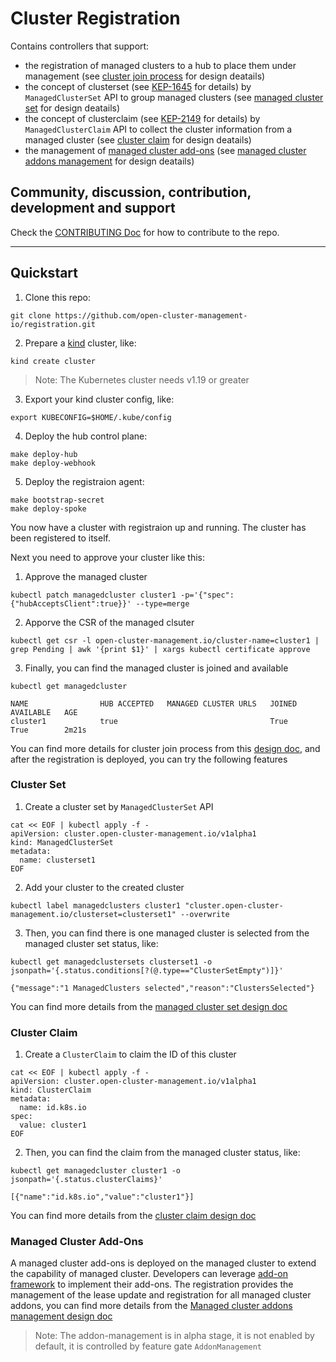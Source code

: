 # Cluster Registration

Contains controllers that support:

- the registration of managed clusters to a hub to place them under management
  (see [cluster join process](https://github.com/open-cluster-management-io/api/blob/main/docs/clusterjoinprocess.md) for design deatails)
- the concept of clusterset (see [KEP-1645](https://github.com/kubernetes/enhancements/tree/master/keps/sig-multicluster/1645-multi-cluster-services-api) for details)
  by `ManagedClusterSet` API to group managed clusters
  (see [managed cluster set](https://github.com/open-cluster-management-io/api/blob/main/docs/clusterset.md) for design deatails)
- the concept of clusterclaim (see [KEP-2149](https://github.com/kubernetes/enhancements/tree/master/keps/sig-multicluster/2149-clusterid) for details)
  by `ManagedClusterClaim` API to collect the cluster information from a managed cluster
  (see [cluster claim](https://github.com/open-cluster-management-io/api/blob/main/docs/clusterset.md) for design deatails)
- the management of [managed cluster add-ons](https://github.com/open-cluster-management-io/api/blob/main/addon/v1alpha1/types_managedclusteraddon.go)
  (see [managed cluster addons management](https://github.com/open-cluster-management-io/enhancements/tree/main/enhancements/sig-architecture/12-addon-manager) for design deatails)

## Community, discussion, contribution, development and support

Check the [CONTRIBUTING Doc](CONTRIBUTING.md) for how to contribute to the repo.

<!--

You can reach the maintainers of this project at:

- [#xxx on Slack](https://slack.com/signin?redir=%2Fmessages%2Fxxx)

-->

------

## Quickstart

1. Clone this repo:
  ```
  git clone https://github.com/open-cluster-management-io/registration.git
  ```

2. Prepare a [kind](https://kind.sigs.k8s.io/) cluster, like:
  ```
  kind create cluster
  ```

  > Note: The Kubernetes cluster needs v1.19 or greater

3. Export your kind cluster config, like:
  ```
  export KUBECONFIG=$HOME/.kube/config
  ```

4. Deploy the hub control plane:
  ```
  make deploy-hub
  make deploy-webhook
  ```

5. Deploy the registraion agent:
  ```
  make bootstrap-secret
  make deploy-spoke
  ```

You now have a cluster with registraion up and running. The cluster has been registered to itself.

Next you need to approve your cluster like this:

1. Approve the managed cluster
  ```
  kubectl patch managedcluster cluster1 -p='{"spec":{"hubAcceptsClient":true}}' --type=merge
  ```

2. Apporve the CSR of the managed clsuter
  ```
  kubectl get csr -l open-cluster-management.io/cluster-name=cluster1 | grep Pending | awk '{print $1}' | xargs kubectl certificate approve
  ```

3. Finally, you can find the managed cluster is joined and available
  ```
  kubectl get managedcluster

  NAME                HUB ACCEPTED   MANAGED CLUSTER URLS   JOINED   AVAILABLE   AGE
  cluster1            true                                  True     True        2m21s
  ```

You can find more details for cluster join process from this [design doc](https://github.com/open-cluster-management-io/api/blob/main/docs/clusterjoinprocess.md), and after the registration is deployed, you can try the following features

### Cluster Set

1. Create a cluster set by `ManagedClusterSet` API
  ```
  cat << EOF | kubectl apply -f -
  apiVersion: cluster.open-cluster-management.io/v1alpha1
  kind: ManagedClusterSet
  metadata:
    name: clusterset1
  EOF
  ```
2. Add your cluster to the created cluster
  ```
  kubectl label managedclusters cluster1 "cluster.open-cluster-management.io/clusterset=clusterset1" --overwrite
  ```

3. Then, you can find there is one managed cluster is selected from the managed cluster set status, like:
  ```
  kubectl get managedclustersets clusterset1 -o jsonpath='{.status.conditions[?(@.type=="ClusterSetEmpty")]}'

  {"message":"1 ManagedClusters selected","reason":"ClustersSelected"}
  ```

You can find more details from the [managed cluster set design doc](https://github.com/open-cluster-management-io/api/blob/main/docs/clusterset.md)

### Cluster Claim

1. Create a `ClusterClaim` to claim the ID of this cluster
  ```
  cat << EOF | kubectl apply -f -
  apiVersion: cluster.open-cluster-management.io/v1alpha1
  kind: ClusterClaim
  metadata:
    name: id.k8s.io
  spec:
    value: cluster1
  EOF
  ```

2. Then, you can find the claim from the managed cluster status, like:
  ```
  kubectl get managedcluster cluster1 -o jsonpath='{.status.clusterClaims}'

  [{"name":"id.k8s.io","value":"cluster1"}]
  ```

You can find more details from the [cluster claim design doc](https://github.com/open-cluster-management-io/enhancements/tree/main/enhancements/sig-architecture/4-cluster-claims)

### Managed Cluster Add-Ons

A managed cluster add-ons is deployed on the managed cluster to extend the capability of managed
cluster. Developers can leverage [add-on framework](https://github.com/open-cluster-management-io/addon-framework)
to implement their add-ons. The registration provides the management of the lease update and
registration for all managed cluster addons, you can find more details from the
[Managed cluster addons management design doc](https://github.com/open-cluster-management-io/enhancements/tree/main/enhancements/sig-architecture/12-addon-manager)

> Note: The addon-management is in alpha stage, it is not enabled by default, it is controlled by
> feature gate `AddonManagement`

<!--
## XXX References

If you have any further question about xxx, please refer to
[XXX help documentation](docs/xxx_help.md) for further information.
-->
